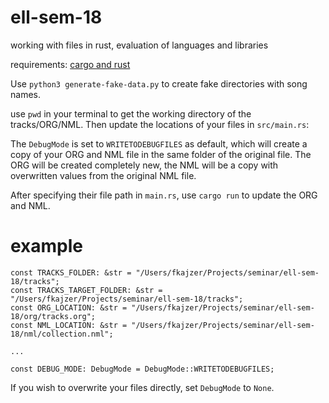 # ell-sem-18
working with files in rust, evaluation of languages and libraries

requirements: [cargo and rust](https://doc.rust-lang.org/book/ch01-01-installation.html)

Use `python3 generate-fake-data.py` to create fake directories with song names.

use `pwd` in your terminal to get the working directory of the tracks/ORG/NML.
Then update the locations of your files in `src/main.rs`:

The `DebugMode` is set to `WRITETODEBUGFILES` as default, which will create a copy of your ORG and NML file in the same folder of the original file.
The ORG will be created completely new, the NML will be a copy with overwritten values from the original NML file.

After specifying their file path in `main.rs`, use `cargo run` to update the ORG and NML.

# example

```
const TRACKS_FOLDER: &str = "/Users/fkajzer/Projects/seminar/ell-sem-18/tracks";
const TRACKS_TARGET_FOLDER: &str = "/Users/fkajzer/Projects/seminar/ell-sem-18/tracks";
const ORG_LOCATION: &str = "/Users/fkajzer/Projects/seminar/ell-sem-18/org/tracks.org";
const NML_LOCATION: &str = "/Users/fkajzer/Projects/seminar/ell-sem-18/nml/collection.nml";

...

const DEBUG_MODE: DebugMode = DebugMode::WRITETODEBUGFILES;
```

If you wish to overwrite your files directly, set `DebugMode` to `None`.
